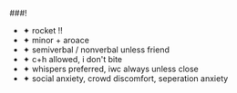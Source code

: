 ###!
- ✦ rocket !!
- ✦ minor + aroace
- ✦ semiverbal / nonverbal unless friend
- ✦ c+h allowed, i don't bite
- ✦ whispers preferred, iwc always unless close
- ✦ social anxiety, crowd discomfort, seperation anxiety

<!--
**directdetonation/directdetonation** is a ✨ _special_ ✨ repository because its `README.md` (this file) appears on your GitHub profile.

Here are some ideas to get you started:

- 🔭 I’m currently working on ...
- 🌱 I’m currently learning ...
- 👯 I’m looking to collaborate on ...
- 🤔 I’m looking for help with ...
- 💬 Ask me about ...
- 📫 How to reach me: ...
- 😄 Pronouns: ...
- ⚡ Fun fact: ...
-->
